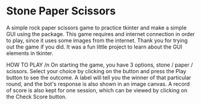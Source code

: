 # Stone Paper Scissors 
A simple rock paper scissors game to practice tkinter and make a simple GUI using the package.
This game requires and internet connection in order to play, since it uses some images from the internet.
Thank you for trying out the game if you did. It was a fun little project to learn about the GUI elements in tkinter.

HOW TO PLAY /n
On starting the game, you have 3 options, stone / paper / scissors. Select your choice by clicking on the button and press the Play button to see the outcome.
A label will tell you the winner of that particular round, and the bot's response is also shown in an image canvas. A record of score is also kept for one session, which can be viewed by clicking on the Check Score button.



